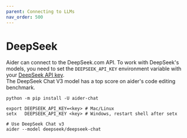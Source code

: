 ```yaml
---
parent: Connecting to LLMs
nav_order: 500
---
```


# DeepSeek

Aider can connect to the DeepSeek.com API.
To work with DeepSeek's models, you need to set the `DEEPSEEK_API_KEY` environment variable with your [DeepSeek API key](https://platform.deepseek.com/api_keys).  
The DeepSeek Chat V3 model has a top score on aider's code editing benchmark.

```
python -m pip install -U aider-chat

export DEEPSEEK_API_KEY=<key> # Mac/Linux
setx   DEEPSEEK_API_KEY <key> # Windows, restart shell after setx

# Use DeepSeek Chat v3
aider --model deepseek/deepseek-chat
```

